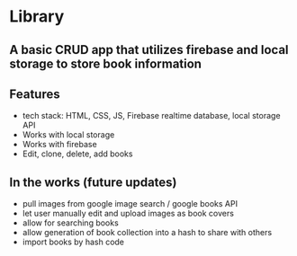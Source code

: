 # Library
A basic CRUD app that utilizes firebase and local storage to store book information
-----
## Features

- tech stack: HTML, CSS, JS, Firebase realtime database, local storage API
- Works with local storage
- Works with firebase
- Edit, clone, delete, add books

## In the works (future updates)

- pull images from google image search / google books API
- let user manually edit and upload images as book covers
- allow for searching books
- allow generation of book collection into a hash to share with others
- import books by hash code
